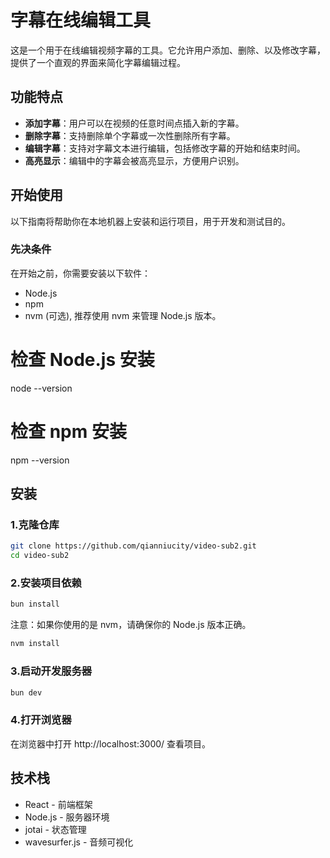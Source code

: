 # 字幕在线编辑工具

这是一个用于在线编辑视频字幕的工具。它允许用户添加、删除、以及修改字幕，提供了一个直观的界面来简化字幕编辑过程。

## 功能特点

- **添加字幕**：用户可以在视频的任意时间点插入新的字幕。
- **删除字幕**：支持删除单个字幕或一次性删除所有字幕。
- **编辑字幕**：支持对字幕文本进行编辑，包括修改字幕的开始和结束时间。
- **高亮显示**：编辑中的字幕会被高亮显示，方便用户识别。

## 开始使用

以下指南将帮助你在本地机器上安装和运行项目，用于开发和测试目的。

### 先决条件

在开始之前，你需要安装以下软件：

- Node.js
- npm
- nvm (可选), 推荐使用 nvm 来管理 Node.js 版本。

# 检查 Node.js 安装
node --version

# 检查 npm 安装
npm --version


## 安装
### 1.克隆仓库

```bash
git clone https://github.com/qianniucity/video-sub2.git
cd video-sub2
```
### 2.安装项目依赖
```bash
bun install
```
注意：如果你使用的是 nvm，请确保你的 Node.js 版本正确。
```bash
nvm install
```
### 3.启动开发服务器
```bash
bun dev
```
### 4.打开浏览器
在浏览器中打开 http://localhost:3000/ 查看项目。


## 技术栈
- React - 前端框架
- Node.js - 服务器环境
- jotai - 状态管理
- wavesurfer.js - 音频可视化